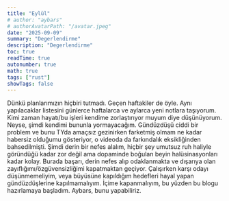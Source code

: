 ```yaml
---
title: "Eylül"
# author: "aybars"
# authorAvatarPath: "/avatar.jpeg"
date: "2025-09-09"
summary: "Degerlendirme"
description: "Degerlendirme"
toc: true
readTime: true
autonumber: true
math: true
tags: ["rust"]
showTags: false
---
```

Dünkü planlarımızın hiçbiri tutmadı. Geçen haftakiler de öyle. Aynı yapılacaklar listesini günlerce haftalarca ve aylarca yeni notlara taşıyorum. Kimi zaman hayatı/bu işleri kendime zorlaştırıyor muyum diye düşünüyorum. Neyse, şimdi kendimi bununla yormayacağım. Gündüzdüşü ciddi bir problem ve bunu TYda amaçsız gezinirken farketmiş olmam ne kadar habersiz olduğumu gösteriyor, o videoda da farkındalık eksikliğinden bahsedilmişti. Şimdi derin bir nefes alalım, hiçbir şey umutsuz ruh haliyle göründüğü kadar zor değil ama dopaminde boğulan beyin halüsinasyonları kadar kolay. Burada başarı, derin nefes alıp odaklanmakta ve dışarıya olan zayıflığımı/özgüvensizliğimi kapatmaktan geçiyor. Çalışırken karşı odayı düşünmemeliyim, veya büyüsüne kapıldığım hedefleri hayal yapan gündüzdüşlerine kapılmamalıyım. İçime kapanmalıyım, bu yüzden bu blogu hazırlamaya başladım. Aybars, bunu yapabiliriz. 
